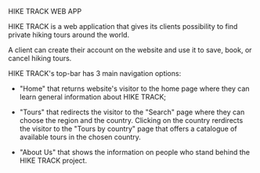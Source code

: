 HIKE TRACK WEB APP

HIKE TRACK is a web application that gives its clients possibility to find private hiking tours around the world.

A client can create their account on the website and use it to save, book, or cancel hiking tours.

HIKE TRACK's top-bar has 3 main navigation options:
- "Home" that returns website's visitor to the home page where they can learn general information about HIKE TRACK;

- "Tours" that redirects the visitor to the "Search" page where they can choose the region and the country. Clicking on the country rerdirects the visitor to the "Tours by country" page that offers a catalogue of available tours in the chosen  country.

- "About Us" that shows the information on people who stand behind the HIKE TRACK project.